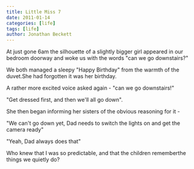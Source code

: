 ```yaml
---
title: Little Miss 7
date: 2011-01-14
categories: [life]
tags: [life]
author: Jonathan Beckett
---
```


At just gone 6am the silhouette of a slightly bigger girl appeared in our bedroom doorway and woke us with the words "can we go downstairs?"

We both managed a sleepy "Happy Birthday" from the warmth of the duvet.She had forgotten it was her birthday.

A rather more excited voice asked again - "can we go downstairs!"

"Get dressed first, and then we'll all go down".

She then began informing her sisters of the obvious reasoning for it -

"We can't go down yet, Dad needs to switch the lights on and get the camera ready"

"Yeah, Dad always does that"

Who knew that I was so predictable, and that the children rememberthe things we quietly do?